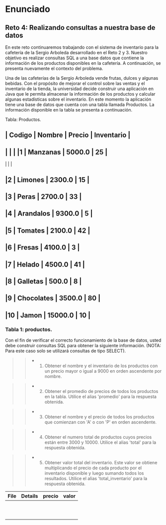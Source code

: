 # Enunciado
## Reto 4: Realizando consultas a nuestra base de datos

En este reto continuaremos trabajando con el sistema de inventario para la cafetería de la Sergio Arboleda desarrollado en el Reto 2 y 3. Nuestro objetivo es realizar consultas SQL a una base datos que contiene la información de los productos disponibles en la cafetería. A continuación, se presenta nuevamente el contexto del problema.

Una de las cafeterías de la Sergio Arboleda vende frutas, dulces y algunas bebidas. Con el propósito de mejorar el control sobre las ventas y el inventario de la tienda, la universidad decide construir una aplicación en Java que le permita almacenar la información de los productos y calcular algunas estadísticas sobre el inventario. En este momento la aplicación tiene una base de datos que cuenta con una tabla llamada Productos. La información disponible en la tabla se presenta a continuación.


Tabla: Productos.

| Codigo | Nombre     | Precio  | Inventario |
---------------------------------------------
| [](./c) |   |
|1       | Manzanas   | 5000.0  | 25         |
----------------------------------------------
| [](./)  |            |

|2       | Limones    | 2300.0  | 15         |
----------------------------------------------
|3       | Peras      | 2700.0  | 33         |
----------------------------------------------
|4       | Arandalos  | 9300.0  | 5          |
----------------------------------------------
|5       | Tomates    | 2100.0  | 42         |
----------------------------------------------
|6       | Fresas     | 4100.0  | 3          |
----------------------------------------------
|7       | Helado     | 4500.0  | 41         |
----------------------------------------------
|8       | Galletas   | 500.0   | 8          |
----------------------------------------------
|9       | Chocolates | 3500.0  | 80         |
----------------------------------------------
|10      | Jamon      | 15000.0 | 10         |
----------------------------------------------

### Tabla 1: productos.


Con el fin de verificar el correcto funcionamiento de la base de datos, usted debe construir consultas SQL para obtener la siguiente información. (NOTA: Para este caso solo se utilizará consultas de tipo SELECT).

>> * 1. Obtener el nombre y el inventario de los productos con un precio mayor o igual a 9000 en orden ascendente por nombre.

>> * 2. Obtener el promedio de precios de todos los productos en la tabla. Utilice el alias 'promedio' para la respuesta obtenida.

>> * 3. Obtener el nombre y el precio de todos los productos que comienzan con 'A' o con 'P' en orden ascendente.

>> * 4. Obtener el numero total de productos cuyos precios están entre 3000 y 10000. Utilice el alias 'total' para la respuesta obtenida.

>> * 5. Obtener valor total del inventario. Este valor se obtiene multiplicando el precio de cada producto por el inventario disponible y luego sumando todos los resultados. Utilice el alias 'total_inventario' para la respuesta obtenida.

| File                 | Details                                    |  precio| valor |
|--------------------- | ------------------------------------------ | ------ | ----- |
|                      |                                            |        |       |
|                      |                                            |        |       |
|                      |                                            |        |       |
|                      |                                            |        |       |
|                      |                                            |        |       |
|                      |                                            |        |       |
|                      |                                            |        |       |
|                      |                                            |        |       |
|                      |                                            |        |       |
|                      |                                            |        |       |
